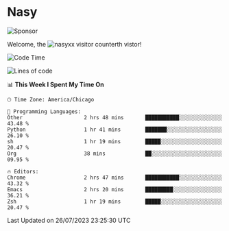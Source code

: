 # Nasy

<!--
<p align="center">
<img height="200" src="https://github-readme-stats.vercel.app/api?username=nasyxx&count_private=true&show_icons=true&theme=dracula&include_all_commits=true"/>
<img height="200" src="https://github-readme-stats.vercel.app/api/top-langs/?username=nasyxx&theme=dracula&hide=html,jupyter+notebook&count_private=true&show_icons=true"/>
</p>

  
----------------
-->

![Sponsor](https://img.shields.io/static/v1.svg?label=Sponsor&message=%E2%9D%A4&logo=GitHub&style=flat&color=pink)
 
Welcome, the ![nasyxx visitor counter](https://count.getloli.com/get/@nasyxx?theme=rule34)th vistor!
 
<!--START_SECTION:waka-->
![Code Time](http://img.shields.io/badge/Code%20Time-3%2C610%20hrs%2010%20mins-blue)

![Lines of code](https://img.shields.io/badge/From%20Hello%20World%20I%27ve%20Written-6.3%20million%20lines%20of%20code-blue)

📊 **This Week I Spent My Time On** 

```text
🕑︎ Time Zone: America/Chicago

💬 Programming Languages: 
Other                    2 hrs 48 mins       ███████████░░░░░░░░░░░░░░   43.48 % 
Python                   1 hr 41 mins        ███████░░░░░░░░░░░░░░░░░░   26.10 % 
sh                       1 hr 19 mins        █████░░░░░░░░░░░░░░░░░░░░   20.47 % 
Org                      38 mins             ██░░░░░░░░░░░░░░░░░░░░░░░   09.95 % 

🔥 Editors: 
Chrome                   2 hrs 47 mins       ███████████░░░░░░░░░░░░░░   43.32 % 
Emacs                    2 hrs 20 mins       █████████░░░░░░░░░░░░░░░░   36.21 % 
Zsh                      1 hr 19 mins        █████░░░░░░░░░░░░░░░░░░░░   20.47 % 
```


 Last Updated on 26/07/2023 23:25:30 UTC
<!--END_SECTION:waka-->

<!-- ![visitors](https://visitor-badge.laobi.icu/badge?page_id=nasyxx.nasyxx) -->
